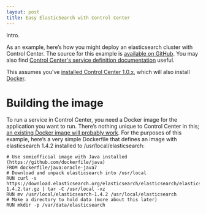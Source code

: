 ```yaml
---
layout: post
title: Easy ElasticSearch with Control Center
---
```

Intro.

As an example, here’s how you might deploy an elasticsearch cluster with
Control Center. The source for this example is [available on
GitHub](https://github.com/iancmcc/elasticsearch-ctrlctr). You may also find [Control Center's
service definition documentation](http://controlcenter.io/docs/index.html)
useful. 

This assumes you've [installed Control Center
1.0.x](http://controlcenter.io/gettingstarted.html), which will also install
[Docker](https://www.docker.com).

# Building the image
To run a service in Control Center, you need a Docker image for the application you want to run. There’s nothing unique to Control Center in this; [an existing Docker image will probably work](https://registry.hub.docker.com/). For the purposes of this example, here’s a very simple Dockerfile that defines an image with elasticsearch 1.4.2 installed to /usr/local/elasticsearch:

```docker
# Use semiofficial image with Java installed (https://github.com/dockerfile/java)
FROM dockerfile/java:oracle-java7
# Download and unpack elasticsearch into /usr/local
RUN curl -s https://download.elasticsearch.org/elasticsearch/elasticsearch/elasticsearch-1.4.2.tar.gz | tar -C /usr/local -xz
RUN mv /usr/local/elasticsearch-1.4.2 /usr/local/elasticsearch
# Make a directory to hold data (more about this later)
RUN mkdir -p /var/data/elasticsearch
```
